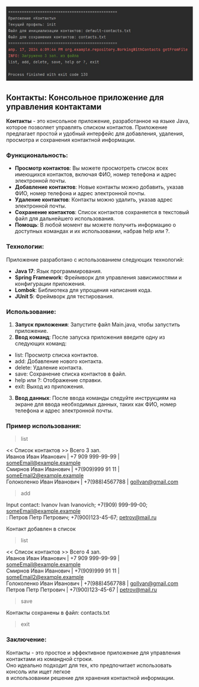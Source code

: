 ![contacts](header.jpg)
## Контакты: Консольное приложение для управления контактами
**Контакты** - это консольное приложение, разработанное на языке Java, которое позволяет управлять списком контактов.   Приложение предлагает простой и удобный интерфейс для добавления, удаления, просмотра и сохранения контактной информации.
### Функциональность:
* **Просмотр контактов**: Вы можете просмотреть список всех имеющихся контактов, включая ФИО, номер телефона и адрес электронной почты.
* **Добавление контактов**: Новые контакты можно добавить, указав ФИО, номер телефона и адрес электронной почты.
* **Удаление контактов**: Контакты можно удалить, указав адрес электронной почты.
* **Сохранение контактов**: Список контактов сохраняется в текстовый файл для дальнейшего использования.
* **Помощь**: В любой момент вы можете получить информацию о доступных командах и их использовании, набрав help или ?.
### Технологии:
Приложение разработано с использованием следующих технологий:  
* **Java 17**: Язык программирования.
* **Spring Framework**: Фреймворк для управления зависимостями и конфигурации приложения.
* **Lombok**: Библиотека для упрощения написания кода.
* **JUnit 5**: Фреймворк для тестирования.
### Использование:
1. **Запуск приложения**: Запустите файл Main.java, чтобы запустить приложение.
2. **Ввод команд**: После запуска приложения введите одну из следующих команд:
* list: Просмотр списка контактов.
* add: Добавление нового контакта.
* delete: Удаление контакта.
* save: Сохранение списка контактов в файл.
* help или ?: Отображение справки.
* exit: Выход из приложения.
3. **Ввод данных**: После ввода команды следуйте инструкциям на экране для ввода необходимых данных, таких как ФИО, номер телефона и адрес электронной почты.
### Пример использования:
> list

<< Список контактов >>  Всего 3 зап.  
Иванов Иван Иванович | +7 909 999-99-99 | someEmail@example.example   
Смирнов Иван Иванович | +7(909)999 91 11 | someEmail2@example.example  
Голоколенко Иван Иванович | +7(988)4567788 | golIvan@gmail.com 

> add

Input contact: Ivanov Ivan Ivanovich; +7(909) 999-99-00; someEmail@example.example  
: Петров Петр Петрович; +7(900)123-45-67; petrov@mail.ru

Контакт добавлен в список

> list

<< Список контактов >>  Всего 4 зап.  
Иванов Иван Иванович | +7 909 999-99-99 | someEmail@example.example  
Смирнов Иван Иванович | +7(909)999 91 11 | someEmail2@example.example  
Голоколенко Иван Иванович | +7(988)4567788 | golIvan@gmail.com  
Петров Петр Петрович | +7(900)123-45-67 | petrov@mail.ru  

> save

Контакты сохранены в файл: contacts.txt

> exit

### Заключение:
Контакты - это простое и эффективное приложение для управления контактами из командной строки.  
Оно идеально подходит для тех, кто предпочитает использовать консоль или ищет легкое   
в использовании решение для хранения контактной информации.
